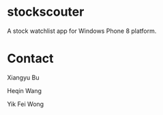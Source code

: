 stockscouter
============

A stock watchlist app for Windows Phone 8 platform.

Contact
=======

Xiangyu Bu

Heqin Wang

Yik Fei Wong
